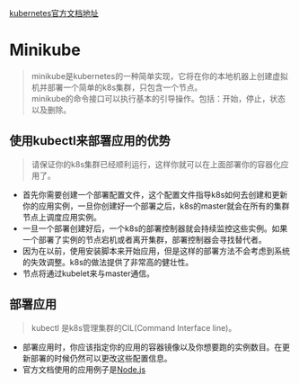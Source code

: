 [kubernetes官方文档地址](https://kubernetes.io/docs/tutorials/kubernetes-basics/deploy-app/deploy-intro/)
# Minikube
> minikube是kubernetes的一种简单实现，它将在你的本地机器上创建虚拟机并部署一个简单的k8s集群，只包含一个节点。  
minikube的命令接口可以执行基本的引导操作。包括：开始，停止，状态以及删除。

## 使用kubectl来部署应用的优势
> 请保证你的k8s集群已经顺利运行，这样你就可以在上面部署你的容器化应用了。

* 首先你需要创建一个部署配置文件，这个配置文件指导k8s如何去创建和更新你的应用实例，一旦你创建好一个部署之后，k8s的master就会在所有的集群节点上调度应用实例。
* 一旦一个部署创建好后，一个k8s的部署控制器就会持续监控这些实例。如果一个部署了实例的节点宕机或者离开集群，部署控制器会寻找替代者。 
* 因为在以前，使用安装脚本来开始应用，但是这样的部署方法不会考虑到系统的失效调整。k8s的做法提供了非常高的健壮性。
* 节点将通过kubelet来与master通信。

## 部署应用
> kubectl 是k8s管理集群的CIL(Command Interface line)。

* 部署应用时，你应该指定你的应用的容器镜像以及你想要跑的实例数目。在更新部署的时候仍然可以更改这些配置信息。
* 官方文档使用的应用例子是[Node.js]()